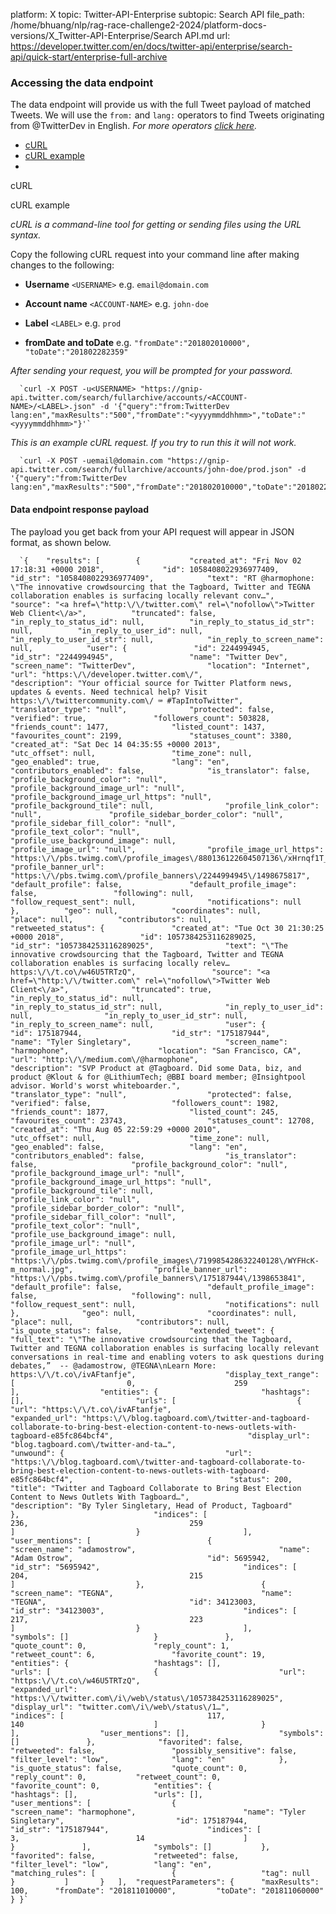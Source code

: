 platform: X
topic: Twitter-API-Enterprise
subtopic: Search API
file_path: /home/bhuang/nlp/rag-race-challenge2-2024/platform-docs-versions/X_Twitter-API-Enterprise/Search API.md
url: https://developer.twitter.com/en/docs/twitter-api/enterprise/search-api/quick-start/enterprise-full-archive


### Accessing the data endpoint

  
The data endpoint will provide us with the full Tweet payload of matched Tweets. We will use the `from:` and `lang:` operators to find Tweets originating from @TwitterDev in English. _For more operators [click here](https://developer.twitter.com/en/docs/twitter-api/enterprise/search-api/guides/enterprise-operators)._

* [cURL](#tab1)
* [cURL example](#tab2)
* [](#tab4)

cURL

cURL example

_cURL is a command-line tool for getting or sending files using the URL syntax._

Copy the following cURL request into your command line after making changes to the following:

* **Username** `<USERNAME>` e.g. `email@domain.com`  
    
* **Account name** `<ACCOUNT-NAME>` e.g. `john-doe`  
    
* **Label** `<LABEL>` e.g. `prod`  
    
* **fromDate and toDate** e.g. `"fromDate":"201802010000", "toDate":"201802282359"`

_After sending your request, you will be prompted for your password._

      `curl -X POST -u<USERNAME> "https://gnip-api.twitter.com/search/fullarchive/accounts/<ACCOUNT-NAME>/<LABEL>.json" -d '{"query":"from:TwitterDev lang:en","maxResults":"500","fromDate":"<yyyymmddhhmm>","toDate":"<yyyymmddhhmm>"}'`
    

_This is an example cURL request. If you try to run this it will not work._ 

      `curl -X POST -uemail@domain.com "https://gnip-api.twitter.com/search/fullarchive/accounts/john-doe/prod.json" -d '{"query":"from:TwitterDev lang:en","maxResults":"500","fromDate":"201802010000","toDate":"201802282359"}'`
    

#### Data endpoint response payload

The payload you get back from your API request will appear in JSON format, as shown below.

      `{ 	"results": [ 		{ 			"created_at": "Fri Nov 02 17:18:31 +0000 2018", 			"id": 1058408022936977409, 			"id_str": "1058408022936977409", 			"text": "RT @harmophone: \"The innovative crowdsourcing that the Tagboard, Twitter and TEGNA collaboration enables is surfacing locally relevant conv…", 			"source": "<a href=\"http:\/\/twitter.com\" rel=\"nofollow\">Twitter Web Client<\/a>", 			"truncated": false, 			"in_reply_to_status_id": null, 			"in_reply_to_status_id_str": null, 			"in_reply_to_user_id": null, 			"in_reply_to_user_id_str": null, 			"in_reply_to_screen_name": null, 			"user": { 				"id": 2244994945, 				"id_str": "2244994945", 				"name": "Twitter Dev", 				"screen_name": "TwitterDev", 				"location": "Internet", 				"url": "https:\/\/developer.twitter.com\/", 				"description": "Your official source for Twitter Platform news, updates & events. Need technical help? Visit https:\/\/twittercommunity.com\/ ⌨️ #TapIntoTwitter", 				"translator_type": "null", 				"protected": false, 				"verified": true, 				"followers_count": 503828, 				"friends_count": 1477, 				"listed_count": 1437, 				"favourites_count": 2199, 				"statuses_count": 3380, 				"created_at": "Sat Dec 14 04:35:55 +0000 2013", 				"utc_offset": null, 				"time_zone": null, 				"geo_enabled": true, 				"lang": "en", 				"contributors_enabled": false, 				"is_translator": false, 				"profile_background_color": "null", 				"profile_background_image_url": "null", 				"profile_background_image_url_https": "null", 				"profile_background_tile": null, 				"profile_link_color": "null", 				"profile_sidebar_border_color": "null", 				"profile_sidebar_fill_color": "null", 				"profile_text_color": "null", 				"profile_use_background_image": null, 				"profile_image_url": "null", 				"profile_image_url_https": "https:\/\/pbs.twimg.com\/profile_images\/880136122604507136\/xHrnqf1T_normal.jpg", 				"profile_banner_url": "https:\/\/pbs.twimg.com\/profile_banners\/2244994945\/1498675817", 				"default_profile": false, 				"default_profile_image": false, 				"following": null, 				"follow_request_sent": null, 				"notifications": null 			}, 			"geo": null, 			"coordinates": null, 			"place": null, 			"contributors": null, 			"retweeted_status": { 				"created_at": "Tue Oct 30 21:30:25 +0000 2018", 				"id": 1057384253116289025, 				"id_str": "1057384253116289025", 				"text": "\"The innovative crowdsourcing that the Tagboard, Twitter and TEGNA collaboration enables is surfacing locally relev… https:\/\/t.co\/w46U5TRTzQ", 				"source": "<a href=\"http:\/\/twitter.com\" rel=\"nofollow\">Twitter Web Client<\/a>", 				"truncated": true, 				"in_reply_to_status_id": null, 				"in_reply_to_status_id_str": null, 				"in_reply_to_user_id": null, 				"in_reply_to_user_id_str": null, 				"in_reply_to_screen_name": null, 				"user": { 					"id": 175187944, 					"id_str": "175187944", 					"name": "Tyler Singletary", 					"screen_name": "harmophone", 					"location": "San Francisco, CA", 					"url": "http:\/\/medium.com\/@harmophone", 					"description": "SVP Product at @Tagboard. Did some Data, biz, and product @Klout & for @LithiumTech; @BBI board member; @Insightpool advisor. World's worst whiteboarder.", 					"translator_type": "null", 					"protected": false, 					"verified": false, 					"followers_count": 1982, 					"friends_count": 1877, 					"listed_count": 245, 					"favourites_count": 23743, 					"statuses_count": 12708, 					"created_at": "Thu Aug 05 22:59:29 +0000 2010", 					"utc_offset": null, 					"time_zone": null, 					"geo_enabled": false, 					"lang": "en", 					"contributors_enabled": false, 					"is_translator": false, 					"profile_background_color": "null", 					"profile_background_image_url": "null", 					"profile_background_image_url_https": "null", 					"profile_background_tile": null, 					"profile_link_color": "null", 					"profile_sidebar_border_color": "null", 					"profile_sidebar_fill_color": "null", 					"profile_text_color": "null", 					"profile_use_background_image": null, 					"profile_image_url": "null", 					"profile_image_url_https": "https:\/\/pbs.twimg.com\/profile_images\/719985428632240128\/WYFHcK-m_normal.jpg", 					"profile_banner_url": "https:\/\/pbs.twimg.com\/profile_banners\/175187944\/1398653841", 					"default_profile": false, 					"default_profile_image": false, 					"following": null, 					"follow_request_sent": null, 					"notifications": null 				}, 				"geo": null, 				"coordinates": null, 				"place": null, 				"contributors": null, 				"is_quote_status": false, 				"extended_tweet": { 					"full_text": "\"The innovative crowdsourcing that the Tagboard, Twitter and TEGNA collaboration enables is surfacing locally relevant conversations in real-time and enabling voters to ask questions during debates,”  -- @adamostrow, @TEGNA\nLearn More: https:\/\/t.co\/ivAFtanfje", 					"display_text_range": [ 						0, 						259 					], 					"entities": { 						"hashtags": [], 						"urls": [ 							{ 								"url": "https:\/\/t.co\/ivAFtanfje", 								"expanded_url": "https:\/\/blog.tagboard.com\/twitter-and-tagboard-collaborate-to-bring-best-election-content-to-news-outlets-with-tagboard-e85fc864bcf4", 								"display_url": "blog.tagboard.com\/twitter-and-ta…", 								"unwound": { 									"url": "https:\/\/blog.tagboard.com\/twitter-and-tagboard-collaborate-to-bring-best-election-content-to-news-outlets-with-tagboard-e85fc864bcf4", 									"status": 200, 									"title": "Twitter and Tagboard Collaborate to Bring Best Election Content to News Outlets With Tagboard…", 									"description": "By Tyler Singletary, Head of Product, Tagboard" 								}, 								"indices": [ 									236, 									259 								] 							} 						], 						"user_mentions": [ 							{ 								"screen_name": "adamostrow", 								"name": "Adam Ostrow", 								"id": 5695942, 								"id_str": "5695942", 								"indices": [ 									204, 									215 								] 							}, 							{ 								"screen_name": "TEGNA", 								"name": "TEGNA", 								"id": 34123003, 								"id_str": "34123003", 								"indices": [ 									217, 									223 								] 							} 						], 						"symbols": [] 					} 				}, 				"quote_count": 0, 				"reply_count": 1, 				"retweet_count": 6, 				"favorite_count": 19, 				"entities": { 					"hashtags": [], 					"urls": [ 						{ 							"url": "https:\/\/t.co\/w46U5TRTzQ", 							"expanded_url": "https:\/\/twitter.com\/i\/web\/status\/1057384253116289025", 							"display_url": "twitter.com\/i\/web\/status\/1…", 							"indices": [ 								117, 								140 							] 						} 					], 					"user_mentions": [], 					"symbols": [] 				}, 				"favorited": false, 				"retweeted": false, 				"possibly_sensitive": false, 				"filter_level": "low", 				"lang": "en" 			}, 			"is_quote_status": false, 			"quote_count": 0, 			"reply_count": 0, 			"retweet_count": 0, 			"favorite_count": 0, 			"entities": { 				"hashtags": [], 				"urls": [], 				"user_mentions": [ 					{ 						"screen_name": "harmophone", 						"name": "Tyler Singletary", 						"id": 175187944, 						"id_str": "175187944", 						"indices": [ 							3, 							14 						] 					} 				], 				"symbols": [] 			}, 			"favorited": false, 			"retweeted": false, 			"filter_level": "low", 			"lang": "en", 			"matching_rules": [ 				{ 					"tag": null 				} 			] 		} 	], 	"requestParameters": { 		"maxResults": 100, 		"fromDate": "201811010000", 		"toDate": "201811060000" 	} }`